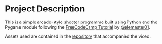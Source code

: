 # Project Description

This is a simple arcade-style shooter programme built using Python and the Pygame module following the [FreeCodeCamp Tutorial](https://youtu.be/T2pd3KRSoHI) by [@plemaster01](github.com/plemaster01).

Assets used are contained in the [repository](https://github.com/plemaster01/ShootingGallery) that accompanied the video.
